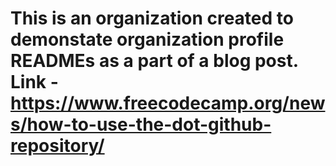 # This is an organization created to demonstate organization profile READMEs as a part of a blog post. Link - https://www.freecodecamp.org/news/how-to-use-the-dot-github-repository/

